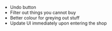 - Undo button
- Filter out things you cannot buy
- Better colour for greying out stuff
- Update UI immediately upon entering the shop